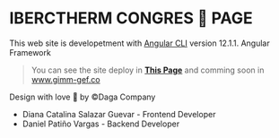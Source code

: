 # IBERCTHERM CONGRES 📲 PAGE
This web site is developetment with [Angular CLI](https://github.com/angular/angular-cli) version 12.1.1. Angular Framework

> You can see the site deploy in **[This Page](http://danpv95.github.io/deploy "This Page")**
> and comming soon in www.gimm-gef.co

Design with love 💙 by &copy;Daga Company
- Diana Catalina Salazar Guevar - Frontend Developer
- Daniel Patiño Vargas - Backend Developer
